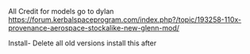 All Credit for models go to dylan 
https://forum.kerbalspaceprogram.com/index.php?/topic/193258-110x-provenance-aerospace-stockalike-new-glenn-mod/


Install-
Delete all old versions install this after

